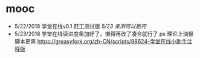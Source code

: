 # mooc

* 5/22/2018 学堂在线v0.1 赶工测试版 *5/23 亲测可以跑完*
* 5/23/2018 学堂在线读进度条加好了，懒得再改了凑合就行了
ps 理论上油猴脚本更爽 https://greasyfork.org/zh-CN/scripts/98624-学堂在线小助手注释版
